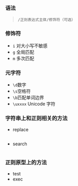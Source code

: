 ### 语法

> `/正则表达式主体/修饰符（可选）`

### 修饰符

- `i` 对大小写不敏感
- `g` 全局匹配
- `m` 多次匹配

### 元字符

- `\d`数字
- `\s`空格符
- `\b`匹配单词边界
- `\uxxxx` Unicode 字符

### 字符串上和正则相关的方法

- replace

```js

```

- search

```js

```

### 正则原型上的方法

- test
- exec
